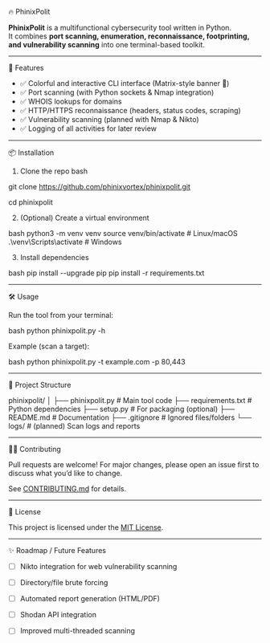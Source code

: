 🔥 PhinixPolit

**PhinixPolit** is a multifunctional cybersecurity tool written in Python.  
It combines **port scanning, enumeration, reconnaissance, footprinting, and vulnerability scanning** into one terminal-based toolkit.  

---

🚀 Features
- ✅ Colorful and interactive CLI interface (Matrix-style banner 🎉)  
- ✅ Port scanning (with Python sockets & Nmap integration)  
- ✅ WHOIS lookups for domains  
- ✅ HTTP/HTTPS reconnaissance (headers, status codes, scraping)  
- ✅ Vulnerability scanning (planned with Nmap & Nikto)  
- ✅ Logging of all activities for later review  

---

📦 Installation

1. Clone the repo
bash

git clone https://github.com/phinixvortex/phinixpolit.git

cd phinixpolit


2. (Optional) Create a virtual environment

bash
python3 -m venv venv
source venv/bin/activate      # Linux/macOS
.\venv\Scripts\activate       # Windows


3. Install dependencies

bash
pip install --upgrade pip
pip install -r requirements.txt


---

🛠️ Usage

Run the tool from your terminal:

bash
python phinixpolit.py -h


Example (scan a target):

bash
python phinixpolit.py -t example.com -p 80,443


---

📂 Project Structure


phinixpolit/
│
├── phinixpolit.py        # Main tool code
├── requirements.txt      # Python dependencies
├── setup.py              # For packaging (optional)
├── README.md             # Documentation
├── .gitignore            # Ignored files/folders
└── logs/                 # (planned) Scan logs and reports


---

🧑‍💻 Contributing

Pull requests are welcome!
For major changes, please open an issue first to discuss what you’d like to change.

See [CONTRIBUTING.md](CONTRIBUTING.md) for details.

---

📜 License

This project is licensed under the [MIT License](LICENSE).

---

✨ Roadmap / Future Features

* [ ] Nikto integration for web vulnerability scanning
* [ ] Directory/file brute forcing
* [ ] Automated report generation (HTML/PDF)
* [ ] Shodan API integration
* [ ] Improved multi-threaded scanning

